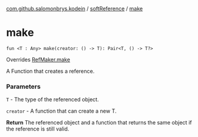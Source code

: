 [com.github.salomonbrys.kodein](../index.md) / [softReference](index.md) / [make](.)

# make

`fun <T : Any> make(creator: () -> T): Pair<T, () -> T?>`

Overrides [RefMaker.make](../-ref-maker/make.md)

A Function that creates a reference.

### Parameters

`T` - The type of the referenced object.

`creator` - A function that can create a new T.

**Return**
The referenced object and a function that returns the same object if the reference is still valid.

